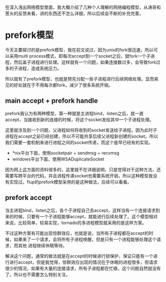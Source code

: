 在深入浅出网络模型里面，我大概介绍了几种个人理解的网络编程模型，从涛哥和葱头的反馈来看，讲的东西还不怎么详细，所以后续会不断的补充完善。

# prefork模型

今天主要探讨的是prefork模型，我在前文说过，因为unix的fork很迅速，所以可以采用multi process模式，即每次accept到一个socket之后，就fork一个子进程，然后盖子进程进行处理。这样就有一个问题，如果连接数过多，会导致fork过多的子进程，造成系统压力。

所以就有了prefork模型，也就是预先分配一些子进程进行后续网络处理。显而易见的好处就在于不用每次都fork，减少了很多系统开销。

## main accept + prefork handle

prefork我认为有两种模型，第一种就是主进程bind，listen之后，就一直accept，当接收到新的连接的时候，将这个socket发给其中一个子进程处理。

这里就涉及到一个问题，父进程如何将收到的socket发送给子进程。因为此时子进程在accept之前已经创建，所以不可能共享后续父进程新创建的socket。所以我们需要一套机制来进行进程之间的socket传递，而这个是早已经有的实现。

- \*nix平台下面，使用socketpair + sendmsg + recvmsg
- windows平台下面，使用WSADuplicateSocket

因为网上这方面的资料很多的，这里就不在详细说明，只是觉得对于这种方法，还需要写跨平台的代码，并且进程传递socket也需要系统开销，所以这种模型我没有实现过。flup的prefork模型采用的是这种做法，后续可以看看。

## prefork accept

当主进程bind，listen之后，各个子进程自己去accept，这样当有一个连接请求到来的时候，只要有一个子进程能够accept，就能进行后续处理了。这个模型相对来说，比较简单，较易实现，tornado的多进程模型就采用的是这样方案。

不过这种方案有可能出现惊群效应，也就是说，当所有子进程都在accept的时候，如果来了一个请求，会将所有子进程唤醒，但是只有一个进程能够处理这个请求，而其他 进程继续休眠等待。

解决这个问题，通常的做法就是在accept的时候进行锁保护，保证只能有一个进行进行accept，但是我觉得，惊群效应出现的情况在于休眠的进程很多，但请求很少的情况，如果有大量的连接请求，所有子进程都在忙碌，这个问题自然就没有了。所以也不需要怎么特别关注。